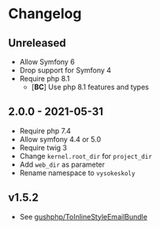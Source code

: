 # Changelog
 
 <!-- There should always be "Unreleased" section at the beginning.-->
## Unreleased
- Allow Symfony 6
- Drop support for Symfony 4
- Require php 8.1
  - [**BC**] Use php 8.1 features and types

## 2.0.0 - 2021-05-31
- Require php 7.4
- Allow symfony 4.4 or 5.0
- Require twig 3
- Change `kernel.root_dir` for `project_dir`
- Add `web_dir` as parameter
- Rename namespace to `vysokeskoly`

## v1.5.2
- See [gushphp/ToInlineStyleEmailBundle](https://github.com/gushphp/ToInlineStyleEmailBundle)
